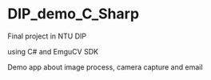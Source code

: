 # DIP_demo_C_Sharp
Final project in NTU DIP 

using C# and EmguCV SDK

Demo app about image process, camera capture and email
